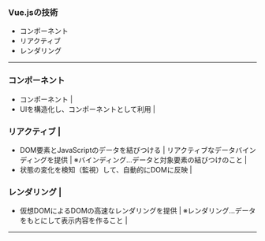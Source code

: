 ### Vue.jsの技術
 - コンポーネント
 - リアクティブ
 - レンダリング
---

### コンポーネント
 - コンポーネント   |
  - UIを構造化し、コンポーネントとして利用 |

### リアクティブ   |
  - DOM要素とJavaScriptのデータを結びつける   |
    リアクティブなデータバインディングを提供    |
    ※バインディング…データと対象要素の結びつけのこと   |
  - 状態の変化を検知（監視）して、自動的にDOMに反映   |

### レンダリング   |
  - 仮想DOMによるDOMの高速なレンダリングを提供   | 
    ※レンダリング…データをもとにして表示内容を作ること  |

---
